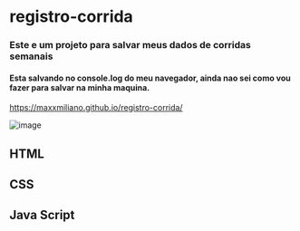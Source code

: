# registro-corrida

### Este e um projeto para salvar meus dados de corridas semanais 
#### Esta salvando no console.log do meu navegador, ainda nao sei como vou fazer para salvar na minha maquina.
https://maxxmiliano.github.io/registro-corrida/

![image](https://user-images.githubusercontent.com/72661974/230539379-66ec8a6a-f0a1-4ad6-ad2a-49a722c2793b.png)

## HTML
## CSS
## Java Script


